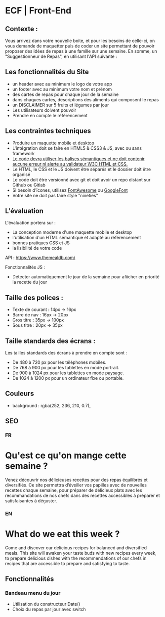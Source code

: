# ECF | Front-End

## Contexte : 
Vous arrivez dans votre nouvelle boite, et pour les besoins de celle-ci, on vous demande de maquetter puis de coder un site permettant de pouvoir proposer des idées de repas à une famille sur une semaine. En somme, un "Suggestionneur de Repas", en utilisant l'API suivante : [](https://www.themealdb.com/)

## Les fonctionnalités du Site
- un header avec au minimum le logo de votre app
- un footer avec au minimum votre nom et prénom
- des cartes de repas pour chaque jour de la semaine
- dans chaques cartes, descriptions des aliments qui composent le repas
- un DISCLAIMER sur 5 fruits et légumes par jour
- Les utilisateurs doivent pouvoir 
- Prendre en compte le référencement

## Les contraintes techniques
- Produire un maquette mobile et desktop
- L'intégration doit se faire en HTML5 & CSS3 & JS, avec ou sans framework
- [Le code devra utiliser les balises sémantiques et ne doit contenir aucune erreur ni alerte au validateur W3C HTML et CSS.](https://validator.w3.org/)
- Le HTML, le CSS et le JS doivent être séparés et le dossier doit être organisé
- Le code doit être versionné avec git et doit avoir un repo distant sur Github ou Gitlab
- Si besoin d'îcones, utilisez [FontAwesome](https://fontawesome.com/icons) ou [GoogleFont](https://fonts.google.com/icons)
- Votre site ne doit pas faire style "nineties"

## L'évaluation
L'évaluation portera sur :
  - La conception moderne d'une maquette mobile et desktop
  - l'utilisation d'un HTML sémantique et adapté au référencement
  - bonnes pratiques CSS et JS
  - la lisibilité de votre code 

API : https://www.themealdb.com/

Fonctionnalités JS : 
- Détecter automatiquement le jour de la semaine pour afiicher en priorité la recette du jour

## Taille des polices :
- Texte de courant : 14px -> 16px
- Barre de nav : 16px -> 20px
- Gros titre : 35px -> 100px
- Sous titre : 20px -> 35px

## Taille standards des écrans : 
Les tailles standards des écrans à prendre en compte sont :
- De 480 à 720 px pour les téléphones mobiles.
- De 768 à 900 px pour les tablettes en mode portrait.
- De 900 à 1024 px pour les tablettes en mode paysage.
- De 1024 à 1200 px pour un ordinateur fixe ou portable.

## Couleurs 
- background : rgba(252, 236, 210, 0.7),

## SEO 

 ### FR
  <h1>Qu'est ce qu'on mange cette semaine ?</h1>
  <p>Venez découvrir nos délicieuses recettes pour des repas équilibrés et diversifiés. Ce site permettra d’éveiller vos papilles avec de nouvelles recettes chaque semaine, pour préparer de délicieux plats avec les recommandations de nos chefs dans des recettes accessibles à préparer et satisfaisantes à déguster. </p>

 ### EN
 <h1>What do we eat this week ?</h1>
 <p>Come and discover our delicious recipes for balanced and diversified meals. This site will awaken your taste buds with new recipes every week, to prepare delicious dishes with the recommendations of our chefs in recipes that are accessible to prepare and satisfying to taste.</p>

## Fonctionnalités 
  ### Bandeau menu du jour
  - Utilisation du constructeur Date()
  - Choix du repas par jour avec switch
